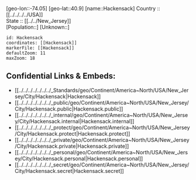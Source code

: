 ﻿---
location: [40.9,-74.05] 
mapzoom: [7,12] 
mapmarker: city 
type: City
tags:
- geo/City


SpocWebEntityId: 30690
isDeleted: false
confidential: public

---
[geo-lon::-74.05] 
[geo-lat::40.9] 
[name::Hackensack] 
Country :: [[../../../../USA]]  
State :: [[../../New_Jersey]]  
[Population::] 
[Unknown::] 


```leaflet
id: Hackensack
coordinates: [[Hackensack]] 
markerFile: [[Hackensack]] 
defaultZoom: 11 
maxZoom: 18
```


## Confidential Links & Embeds: 
- [[../../../../../../../_Standards/geo/Continent/America~North/USA/New_Jersey/City/Hackensack|Hackensack]] 
- [[../../../../../../../_public/geo/Continent/America~North/USA/New_Jersey/City/Hackensack.public|Hackensack.public]] 
- [[../../../../../../../_internal/geo/Continent/America~North/USA/New_Jersey/City/Hackensack.internal|Hackensack.internal]] 
- [[../../../../../../../_protect/geo/Continent/America~North/USA/New_Jersey/City/Hackensack.protect|Hackensack.protect]] 
- [[../../../../../../../_private/geo/Continent/America~North/USA/New_Jersey/City/Hackensack.private|Hackensack.private]] 
- [[../../../../../../../_personal/geo/Continent/America~North/USA/New_Jersey/City/Hackensack.personal|Hackensack.personal]] 
- [[../../../../../../../_secret/geo/Continent/America~North/USA/New_Jersey/City/Hackensack.secret|Hackensack.secret]] 

